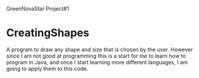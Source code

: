 GreenNovaStar Project#1
# CreatingShapes
A program to draw any shape and size that is chosen by the user.
However since I am not good at programming this is a start for me to learn how to program in Java, and once I start learning more different languages, I am going to apply them to this code.
